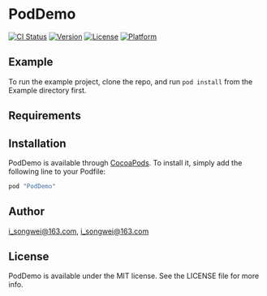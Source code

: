 # PodDemo

[![CI Status](http://img.shields.io/travis/i_songwei@163.com/PodDemo.svg?style=flat)](https://travis-ci.org/i_songwei@163.com/PodDemo)
[![Version](https://img.shields.io/cocoapods/v/PodDemo.svg?style=flat)](http://cocoapods.org/pods/PodDemo)
[![License](https://img.shields.io/cocoapods/l/PodDemo.svg?style=flat)](http://cocoapods.org/pods/PodDemo)
[![Platform](https://img.shields.io/cocoapods/p/PodDemo.svg?style=flat)](http://cocoapods.org/pods/PodDemo)

## Example

To run the example project, clone the repo, and run `pod install` from the Example directory first.

## Requirements

## Installation

PodDemo is available through [CocoaPods](http://cocoapods.org). To install
it, simply add the following line to your Podfile:

```ruby
pod "PodDemo"
```

## Author

i_songwei@163.com, i_songwei@163.com

## License

PodDemo is available under the MIT license. See the LICENSE file for more info.
